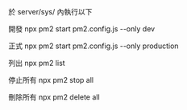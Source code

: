 於 server/sys/ 內執行以下


開發
npx pm2 start pm2.config.js --only dev

正式
npx pm2 start pm2.config.js --only production

列出
npx pm2 list

停止所有
npx pm2 stop all

刪除所有
npx pm2 delete all